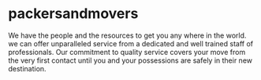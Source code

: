 # packersandmovers
We have the people and the resources to get you any where in the world. we can offer unparalleled service from a dedicated and well trained staff of professionals. Our commitment to quality service covers your move from the very first contact until you and your possessions are safely in their new destination.
